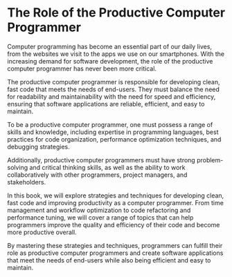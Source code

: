 The Role of the Productive Computer Programmer
============================================================

Computer programming has become an essential part of our daily lives, from the websites we visit to the apps we use on our smartphones. With the increasing demand for software development, the role of the productive computer programmer has never been more critical.

The productive computer programmer is responsible for developing clean, fast code that meets the needs of end-users. They must balance the need for readability and maintainability with the need for speed and efficiency, ensuring that software applications are reliable, efficient, and easy to maintain.

To be a productive computer programmer, one must possess a range of skills and knowledge, including expertise in programming languages, best practices for code organization, performance optimization techniques, and debugging strategies.

Additionally, productive computer programmers must have strong problem-solving and critical thinking skills, as well as the ability to work collaboratively with other programmers, project managers, and stakeholders.

In this book, we will explore strategies and techniques for developing clean, fast code and improving productivity as a computer programmer. From time management and workflow optimization to code refactoring and performance tuning, we will cover a range of topics that can help programmers improve the quality and efficiency of their code and become more productive overall.

By mastering these strategies and techniques, programmers can fulfill their role as productive computer programmers and create software applications that meet the needs of end-users while also being efficient and easy to maintain.

